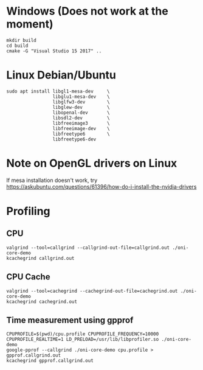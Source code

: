 # Windows (Does not work at the moment)
```
mkdir build
cd build 
cmake -G "Visual Studio 15 2017" ..
```

# Linux Debian/Ubuntu
```
sudo apt install libgl1-mesa-dev     \
                 libglu1-mesa-dev    \
                 libglfw3-dev        \
                 libglew-dev         \
                 libopenal-dev       \
                 libsdl2-dev         \
                 libfreeimage3       \
                 libfreeimage-dev    \
                 libfreetype6        \
                 libfreetype6-dev
```
# Note on OpenGL drivers on Linux
If mesa installation doesn't work, try https://askubuntu.com/questions/61396/how-do-i-install-the-nvidia-drivers

# Profiling
## CPU
```
valgrind --tool=callgrind --callgrind-out-file=callgrind.out ./oni-core-demo
kcachegrind callgrind.out
```

## CPU Cache
```
valgrind --tool=cachegrind --cachegrind-out-file=cachegrind.out ./oni-core-demo
kcachegrind cachegrind.out
```

## Time measurement using gpprof
```
CPUPROFILE=$(pwd)/cpu.profile CPUPROFILE_FREQUENCY=10000 CPUPROFILE_REALTIME=1 LD_PRELOAD=/usr/lib/libprofiler.so ./oni-core-demo
google-pprof --callgrind ./oni-core-demo cpu.profile > gpprof.callgrind.out
kcachegrind gpprof.callgrind.out

```
